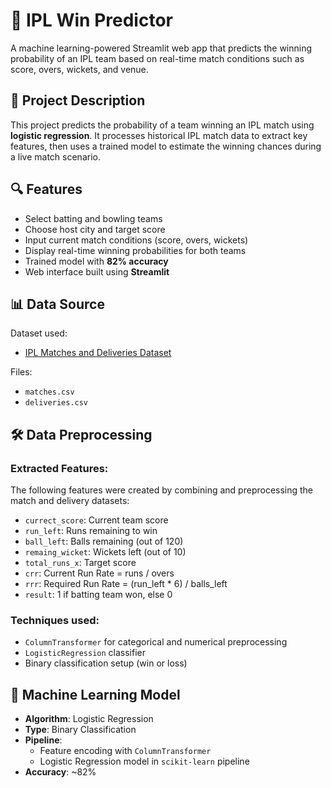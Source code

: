 # 🏏 IPL Win Predictor
A machine learning-powered Streamlit web app that predicts the winning probability of an IPL team based on real-time match conditions such as score, overs, wickets, and venue.

## 📌 Project Description
This project predicts the probability of a team winning an IPL match using **logistic regression**. It processes historical IPL match data to extract key features, then uses a trained model to estimate the winning chances during a live match scenario.


## 🔍 Features

- Select batting and bowling teams
- Choose host city and target score
- Input current match conditions (score, overs, wickets)
- Display real-time winning probabilities for both teams
- Trained model with **82% accuracy**
- Web interface built using **Streamlit**


## 📊 Data Source
Dataset used:
- [IPL Matches and Deliveries Dataset](https://www.kaggle.com/datasets/haroon669/ipl-matches-and-deliveries-dataset)

Files:
- `matches.csv`
- `deliveries.csv`


## 🛠️ Data Preprocessing

### Extracted Features:
The following features were created by combining and preprocessing the match and delivery datasets:

- `currect_score`: Current team score
- `run_left`: Runs remaining to win
- `ball_left`: Balls remaining (out of 120)
- `remaing_wicket`: Wickets left (out of 10)
- `total_runs_x`: Target score
- `crr`: Current Run Rate = runs / overs
- `rrr`: Required Run Rate = (run_left * 6) / balls_left
- `result`: 1 if batting team won, else 0

### Techniques used:
- `ColumnTransformer` for categorical and numerical preprocessing
- `LogisticRegression` classifier
- Binary classification setup (win or loss)


## 🤖 Machine Learning Model

- **Algorithm**: Logistic Regression
- **Type**: Binary Classification
- **Pipeline**: 
  - Feature encoding with `ColumnTransformer`
  - Logistic Regression model in `scikit-learn` pipeline
- **Accuracy**: ~82%

